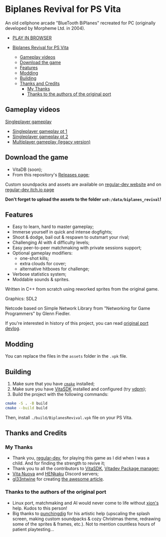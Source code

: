 # Biplanes Revival for PS Vita

An old cellphone arcade "BlueTooth BiPlanes"
recreated for PC (originally developed by Morpheme Ltd. in 2004).

- [PLAY IN BROWSER](https://itch.io/embed-upload/13252895?color=009AEF)

- [Biplanes Revival for PS Vita](#biplanes-revival-for-ps-vita)
  - [Gameplay videos](#gameplay-videos)
  - [Download the game](#download-the-game)
  - [Features](#features)
  - [Modding](#modding)
  - [Building](#building)
  - [Thanks and Credits](#thanks-and-credits)
    - [My Thanks](#my-thanks)
    - [Thanks to the authors of the original port](#thanks-to-the-authors-of-the-original-port)

## Gameplay videos

[Singleplayer gameplay](https://github.com/regular-dev/biplanes-revival/assets/67646403/4f7d6371-6c9f-4271-a6c7-d17902a5ed2f)

- [Singleplayer gameplay pt 1](https://youtu.be/FYtIZ7ptaSo)
- [Singleplayer gameplay pt 2](https://youtu.be/4pWHn85Ez0o)
- [Multiplayer gameplay (legacy version)](https://youtu.be/mIgMNh6gGXs)

## Download the game

- VitaDB (soon);
- From this repository's [Releases page](https://github.com/DvaMishkiLapa/biplanes-revival-vita/releases);

Custom soundpacks and assets are available
on [regular-dev website](https://regular-dev.org/biplanes-revival)
and on [regular-dev itch.io page](https://regular-dev.itch.io/biplanes-revival)

**Don't forget to upload the assets to the folder `ux0:/data/biplanes_revival`!**

## Features

- Easy to learn, hard to master gameplay;
- Immerse yourself in quick and intense dogfights;
- Shoot & dodge, bail out & respawn to outsmart your rival;
- Challenging AI with 4 difficulty levels;
- Easy peer-to-peer matchmaking with private sessions support;
- Optional gameplay modifiers:
  - one-shot kills;
  - extra clouds for cover;
  - alternative hitboxes for challenge;
- Verbose statistics system;
- Moddable sounds & sprites.

Written in C++ from scratch using reworked sprites from the original game.

Graphics: SDL2

Netcode based on Simple Network Library from "Networking for Game Programmers" by Glenn Fiedler.

If you're interested in history of this project, you can read [original port devlog](https://regular-dev.itch.io/biplanes-revival/devlog/714967/5th-year-anniversary-update).

## Modding

You can replace the files in the `assets` folder in the `.vpk` file.

## Building

1. Make sure that you have [`cmake`](https://cmake.org) installed;
2. Make sure you have [VitaSDK](https://vitasdk.org) installed and configured (try [vdpm](https://github.com/vitasdk/vdpm));
3. Build the project with the following commands:

  ```bash
  cmake -S . -B build
  cmake --build build
  ```

Then, install `./build/BiplanesRevival.vpk` file on your PS Vita.

## Thanks and Credits

### My Thanks

- Thank you, [regular-dev](https://github.com/regular-dev), for playing this game as I did when I was a child. And for finding the strength to revive it;
- Thank you to all the contributors to [VitaSDK](https://vitasdk.org), [Vitadev Package manager](https://github.com/vitasdk/vdpm);
- [Vita Nuova](https://discord.com/invite/PyCaBx9) and [HENkaku](https://discord.com/invite/m7MwpKA) Discord servers;
- [gl33ntwine](https://github.com/v-atamanenko) for creating [the awesome article](https://gl33ntwine.com/posts/develop-for-vita).

### Thanks to the authors of the original port

- Linux port, matchmaking and AI would never come to life without [xion's](https://github.com/xxxxxion) help. Kudos to this person!
- Big thanks to [punchingdig](https://www.youtube.com/user/punchingdig)
  for his artistic help (upscaling the splash screen,
  making custom soundpacks & cozy Christmas theme, redrawing some of the sprites & frames, etc.).
  Not to mention countless hours of patient playtesting...
